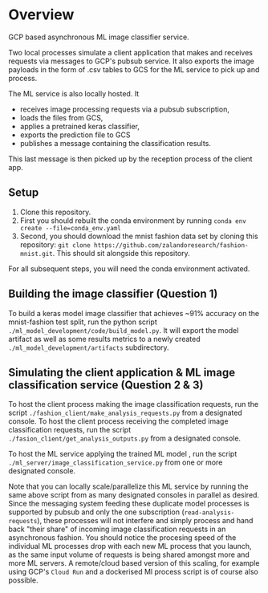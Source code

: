 # Overview

GCP based asynchronous ML image classifier service. 

Two local processes simulate a client application that makes and receives requests via messages to GCP's pubsub service. 
It also exports the image payloads in the form of .csv tables to GCS for the ML service to pick up and process.

The ML service is also locally hosted. It 
- receives image processing requests via a pubsub subscription, 
- loads the files from GCS, 
- applies a pretrained keras classifier, 
- exports the prediction file to GCS
- publishes a message containing the classification results.

This last message is then picked up by the reception process of the client app.

## Setup

1. Clone this repository.
2. First you should rebuilt the conda environment by running `conda env create --file=conda_env.yaml`
3. Second, you should download the mnist fashion data set by cloning this repository: `git clone https://github.com/zalandoresearch/fashion-mnist.git`. This should sit alongside this repository.

For all subsequent steps, you will need the conda environment activated.

## Building the image classifier (Question 1)

To build a keras model image classifier that achieves ~91% accuracy on the mnist-fashion test split, run the python script `./ml_model_development/code/build_model.py`.
It will export the model artifact as well as some results metrics to a newly created `./ml_model_development/artifacts` subdirectory.

## Simulating the client application & ML image classification service (Question 2 & 3)

To host the client process making the image classification requests, run the script `./fashion_client/make_analysis_requests.py` from a designated console.
To host the client process receiving the completed image classification requests, run the script `./fasion_client/get_analysis_outputs.py` from a designated console.

To host the ML service applying the trained ML model , run the script `./ml_server/image_classification_service.py` from one or more designated console.

Note that you can locally scale/parallelize this ML service by running the same above script from as many designated consoles in parallel as desired. 
Since the messaging system feeding these duplicate model processes is supported by pubsub and only the one subscription (`read-analysis-requests`), these processes will not interfere and simply process and hand back "their share" of incoming image classification requests in an asynchronous fashion.
You should notice the procesing speed of the individual ML processes drop with each new ML process that you launch, as the same input volume of requests is being shared amongst more and more ML servers.
A remote/cloud based version of this scaling, for example using GCP's `Cloud Run` and a dockerised Ml process script is of course also possible.
